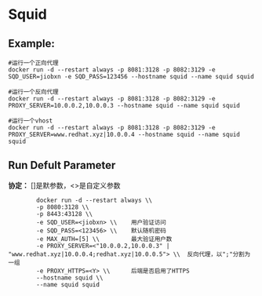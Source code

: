 Squid
===

## Example:

    #运行一个正向代理
    docker run -d --restart always -p 8081:3128 -p 8082:3129 -e SQD_USER=jiobxn -e SQD_PASS=123456 --hostname squid --name squid squid

    #运行一个反向代理
    docker run -d --restart always -p 8081:3128 -p 8082:3129 -e PROXY_SERVER=10.0.0.2,10.0.0.3 --hostname squid --name squid squid

    #运行一个vhost
    docker run -d --restart always -p 8081:3128 -p 8082:3129 -e PROXY_SERVER=www.redhat.xyz|10.0.0.4 --hostname squid --name squid squid

## Run Defult Parameter
**协定：** []是默参数，<>是自定义参数

			docker run -d --restart always \\
			-p 8080:3128 \\
			-p 8443:43128 \\
			-e SQD_USER=<jiobxn> \\    用户验证访问
			-e SQD_PASS=<123456> \\    默认随机密码
			-e MAX_AUTH=[5] \\         最大验证用户数
			-e PROXY_SERVER=<"10.0.0.2,10.0.0.3" | "www.redhat.xyz|10.0.0.4;redhat.xyz|10.0.0.5"> \\  反向代理，以";"分割为一组
			-e PROXY_HTTPS=<Y> \\      后端是否启用了HTTPS
			--hostname squid \\
			--name squid squid
